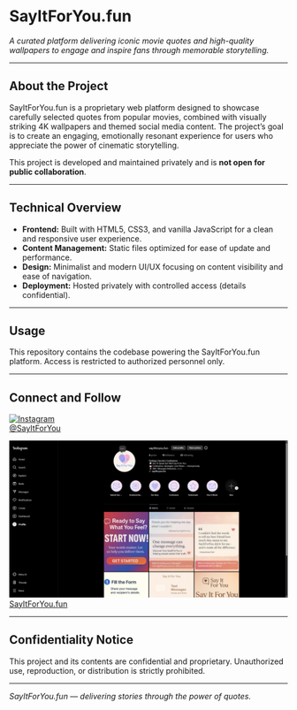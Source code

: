 # SayItForYou.fun

*A curated platform delivering iconic movie quotes and high-quality wallpapers to engage and inspire fans through memorable storytelling.*

---

## About the Project

SayItForYou.fun is a proprietary web platform designed to showcase carefully selected quotes from popular movies, combined with visually striking 4K wallpapers and themed social media content. The project’s goal is to create an engaging, emotionally resonant experience for users who appreciate the power of cinematic storytelling.

This project is developed and maintained privately and is **not open for public collaboration**.

---

## Technical Overview

- **Frontend:** Built with HTML5, CSS3, and vanilla JavaScript for a clean and responsive user experience.
- **Content Management:** Static files optimized for ease of update and performance.
- **Design:** Minimalist and modern UI/UX focusing on content visibility and ease of navigation.
- **Deployment:** Hosted privately with controlled access (details confidential).

---

## Usage

This repository contains the codebase powering the SayItForYou.fun platform. Access is restricted to authorized personnel only.

---

## Connect and Follow

[![Instagram](https://github.com/AbhishekSinghShekhawatSDE/Sayitforyou)](https://www.instagram.com/@SayItForYou.fun/)  
[@SayItForYou](https://www.instagram.com/SayItForYou/)

[![Website](images/website.jpg)](https://sayitforyou.fun)  
[SayItForYou.fun](https://sayitforyou.fun)

---

## Confidentiality Notice

This project and its contents are confidential and proprietary. Unauthorized use, reproduction, or distribution is strictly prohibited.

---

*SayItForYou.fun — delivering stories through the power of quotes.*
